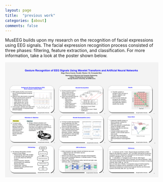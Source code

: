 ```yaml
---
layout: page
title:  "previous work"
categories: [about]
comments: false
---
```

MusEEG builds upon my research on the recognition of facial expressions using EEG signals. The facial expression recognition process consisted of three phases: filtering, feature extraction, and classification. For more information, take a look at the poster shown below.

![previous work](../img/GURC_FloresGarcia_v2.png)

![]()
